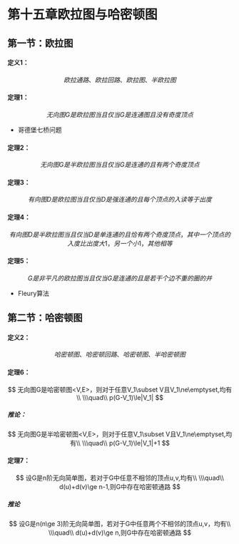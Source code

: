 # 第十五章欧拉图与哈密顿图
## 第一节：欧拉图
#### 定义1：
$$
欧拉通路、欧拉回路、欧拉图、半欧拉图
$$
#### 定理1：
$$
无向图G是欧拉图当且仅当G是连通图且没有奇度顶点
$$
* 哥德堡七桥问题
#### 定理2：
$$
无向图G是半欧拉图当且仅当G是连通的且有两个奇度顶点
$$
#### 定理3：
$$
有向图D是欧拉图当且仅当D是强连通的且每个顶点的入读等于出度
$$
#### 定理4：
$$
有向图D是半欧拉图当且仅当D是单连通的且恰有两个奇度顶点，其中一个顶点的入度比出度大1，另一个小1，其他相等
$$
#### 定理5：
$$
G是非平凡的欧拉图当且仅当G是连通的且是若干个边不重的圈的并
$$
* Fleury算法
## 第二节：哈密顿图
#### 定义2：
$$
哈密顿图、哈密顿回路、哈密顿图、半哈密顿图
$$
#### 定理6：
$$
无向图G是哈密顿图<V,E>，则对于任意V_1\subset V且V_1\ne\emptyset,均有\\
\\\quad\\
p(G-V_1)\le|V_1|
$$
##### 推论：
$$
无向图G是半哈密顿图<V,E>，则对于任意V_1\subset V且V_1\ne\emptyset,均有\\
\\\quad\\
p(G-V_1)\le|V_1|+1
$$
#### 定理7：
$$
设G是n阶无向简单图，若对于G中任意不相邻的顶点u,v,均有\\
\\\quad\\
d(u)+d(v)\ge n-1,则G中存在哈密顿通路
$$
##### 推论
$$
设G是n(n\ge 3)阶无向简单图，若对于G中任意两个不相邻的顶点u,v，均有\\
\\\quad\\
d(u)+d(v)\ge n,则G中存在哈密顿通路
$$
